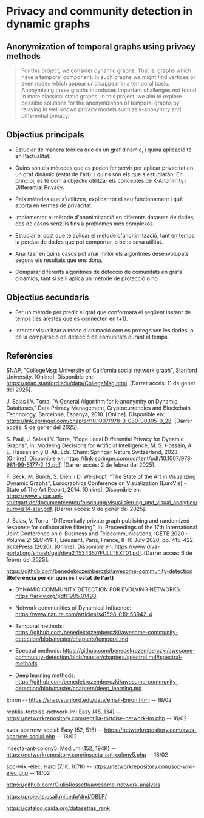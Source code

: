 # Privacy and community detection in dynamic graphs
## Anonymization of temporal graphs using privacy methods

> For this project, we consider dynamic graphs. That 
> is, graphs which have a temporal component. In such graphs we might find
> vertices or even nodes which appear or disappear in a temporal basis.
> Anonymizing these graphs introduces important challenges not found in
> more classical static graphs. In this project, we aim to explore
> possible solutions for the anonymization of temporal graphs by relaying
> in well known privacy models such as k-anonymity and differential privacy.

## Objectius principals

* Estudiar de manera teòrica què és un graf dinàmic, i quina aplicació té en l'actualitat.

* Quins són els mètodes que es poden fer servir per aplicar privacitat en un graf dinàmic (estat de l'art), i quins són els que s'estudiaràn. En principi, es té com a objectiu utilitzar els conceptes de K-Anonimity i Differential Privacy. 

* Pels mètodes que s'utilitzen, explicar tot el seu funcionament i què aporta en termes de privacitat.

* Implementar el mètode d'anonimització en diferents datasets de dades, des de casos senzills fins a problemes més complexos.

* Estudiar el cost que té aplicar el mètode d'anonimització, tant en temps, la pèrdua de dades que pot comportar, o bé la seva utilitat. 

* Analitzar en quins casos pot anar millor els algoritmes desenvolupats segons els resultats que ens dona.

* Comparar diferents algoritmes de detecció de comunitats en grafs dinàmics, tant si se li aplica un mètode de protecció o no.

## Objectius secundaris 

* Fer un mètode per predir el graf que conformarà el següent instant de temps (les arestes que es connecten en t+1).

* Intentar visualitzar a mode d'animació com es protegeixen les dades, o bé la comparació de detecció de comunitats durant el temps.

## Referències

SNAP, "CollegeMsg: University of California social network graph", Stanford University. [Online]. Disponible en: https://snap.stanford.edu/data/CollegeMsg.html. [Darrer accés: 11 de gener del 2025].

J. Salas i V. Torra, "A General Algorithm for k-anonymity on Dynamic Databases," Data Privacy Management, Cryptocurrencies and Blockchain Technology, Barcelona, Espanya, 2018. [Online]. Disponible en: https://link.springer.com/chapter/10.1007/978-3-030-00305-0_28. [Darrer accés: 9 de gener del 2025].

S. Paul, J. Salas i V. Torra, "Edge Local Differential Privacy for Dynamic Graphs", In: Modeling Decisions for Artificial Intelligence, M. S. Hossain, A. E. Hassanien y B. Ali, Eds. Cham: Springer Nature Switzerland, 2023. [Online]. Disponible en: https://link.springer.com/content/pdf/10.1007/978-981-99-5177-2_13.pdf. [Darrer accés: 2 de febrer del 2025]. 

F. Beck, M. Burch, S. Diehl i D. Weiskopf, "The State of the Art in Visualizing Dynamic Graphs", Eurographics Conference on Visualization (EuroVis) - State of The Art Report, 2014. [Online]. Disponible en: https://www.visus.uni-stuttgart.de/documentcenter/forschung/visualisierung_und_visual_analytics/eurovis14-star.pdf. [Darrer accés: 9 de gener del 2025].

J. Salas, V. Torra, "Differentially private graph publishing and randomized
response for collaborative filtering", In: Proceedings of the 17th International
Joint Conference on e-Business and Telecommunications, ICETE 2020 - Volume
2: SECRYPT, Lieusaint, Paris, France, 8–10 July 2020, pp. 415–422. ScitePress
(2020). [Online]. Disponible en: https://www.diva-portal.org/smash/get/diva2:1534357/FULLTEXT01.pdf. [Darrer accés: 6 de febrer del 2025].

https://github.com/benedekrozemberczki/awesome-community-detection **[Referència per dir quin és l'estat de l'art]**

* DYNAMIC COMMUNITY DETECTION FOR EVOLVING NETWORKS: https://arxiv.org/pdf/1905.01498

* Network communities of Dynamical Influence: https://www.nature.com/articles/s41598-019-53942-4

* Temporal methods: https://github.com/benedekrozemberczki/awesome-community-detection/blob/master/chapters/temporal.md

* Spectral methods: https://github.com/benedekrozemberczki/awesome-community-detection/blob/master/chapters/spectral.md#spectral-methods

* Deep learning methods: https://github.com/benedekrozemberczki/awesome-community-detection/blob/master/chapters/deep_learning.md

Enron -- https://snap.stanford.edu/data/email-Enron.html -- 18/02

reptilia-tortoise-network-lm: Easy (45, 134) -- https://networkrepository.com/reptilia-tortoise-network-lm.php -- 18/02

aves-sparrow-social: Easy (52, 516) -- https://networkrepository.com/aves-sparrow-social.php -- 18/02

insecta-ant-colony5: Medium (152, 194K) -- https://networkrepository.com/insecta-ant-colony5.php -- 18/02

soc-wiki-elec: Hard (7.1K, 107K) -- https://networkrepository.com/soc-wiki-elec.php -- 18/02

https://github.com/GiulioRossetti/awesome-network-analysis

https://projects.csail.mit.edu/dnd/DBLP/

https://catalog.caida.org/dataset/as_rank